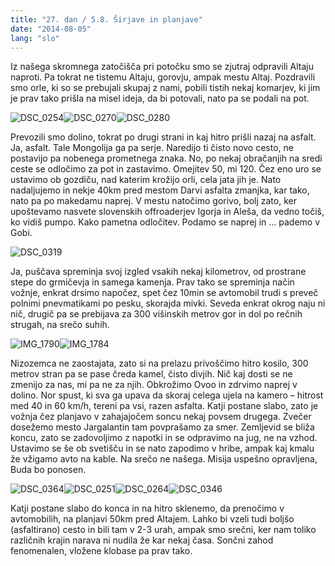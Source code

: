 ```yaml
---
title: "27. dan / 5.8. Širjave in planjave"
date: "2014-08-05"
lang: "slo"
---
```


Iz našega skromnega zatočišča pri potočku smo se zjutraj odpravili Altaju naproti. Pa tokrat ne tistemu Altaju, gorovju, ampak mestu Altaj. Pozdravili smo orle, ki so se prebujali skupaj z nami, pobili tistih nekaj komarjev, ki jim je prav tako prišla na misel ideja, da bi potovali, nato pa se podali na pot.

![DSC_0254](../images/DSC_0254.jpg)![DSC_0270](../images/DSC_0270.jpg)![DSC_0280](../images/DSC_0280.jpg)

Prevozili smo dolino, tokrat po drugi strani in kaj hitro prišli nazaj na asfalt. Ja, asfalt. Tale Mongolija ga pa serje. Naredijo ti čisto novo cesto, ne postavijo pa nobenega prometnega znaka. No, po nekaj obračanjih na sredi ceste se odločimo za pot in zastavimo. Omejitev 50, mi 120. Čez eno uro se ustavimo ob gozdiču, nad katerim krožijo orli, cela jata jih je. Nato nadaljujemo in nekje 40km pred mestom Darvi asfalta zmanjka, kar tako, nato pa po makedamu naprej. V mestu natočimo gorivo, bolj zato, ker upoštevamo nasvete slovenskih offroaderjev Igorja in Aleša, da vedno točiš, ko vidiš pumpo. Kako pametna odločitev. Podamo se naprej in … pademo v Gobi.

![DSC_0319](../images/DSC_0319.jpg)

Ja, puščava spreminja svoj izgled vsakih nekaj kilometrov, od prostrane stepe do grmičevja in samega kamenja. Prav tako se spreminja način vožnje, enkrat drsimo napočez, spet čez 10min se avtomobil trudi s preveč polnimi pnevmatikami po pesku, skorajda mivki. Seveda enkrat okrog naju ni nič, drugič pa se prebijava za 300 višinskih metrov gor in dol po rečnih strugah, na srečo suhih.

![IMG_1790](../images/IMG_1790.jpg)![IMG_1784](../images/IMG_1784.jpg)

Nizozemca ne zaostajata, zato si na prelazu privoščimo hitro kosilo, 300 metrov stran pa se pase čreda kamel, čisto divjih. Nič kaj dosti se ne zmenijo za nas, mi pa ne za njih. Obkrožimo Ovoo in zdrvimo naprej v dolino. Nor spust, ki sva ga upava da skoraj celega ujela na kamero – hitrost med 40 in 60 km/h, tereni pa vsi, razen asfalta. Katji postane slabo, zato je vožnja čez planjavo v zahajajočem soncu nekaj povsem drugega. Zvečer dosežemo mesto Jargalantin tam povprašamo za smer. Zemljevid se bliža koncu, zato se zadovoljimo z napotki in se odpravimo na jug, ne na vzhod. Ustavimo se še ob svetišču in se nato zapodimo v hribe, ampak kaj kmalu že vžigamo avto na kable. Na srečo ne našega. Misija uspešno opravljena, Buda bo ponosen.

![DSC_0364](../images/DSC_0364.jpg)![DSC_0251](../images/DSC_0251.jpg)![DSC_0264](../images/DSC_0264.jpg)![DSC_0346](../images/DSC_0346.jpg)

Katji postane slabo do konca in na hitro sklenemo, da prenočimo v avtomobilih, na planjavi 50km pred Altajem. Lahko bi vzeli tudi boljšo (asfaltirano) cesto in bili tam v 2-3 urah, ampak smo srečni, ker nam toliko različnih krajin narava ni nudila že kar nekaj časa. Sončni zahod fenomenalen, vložene klobase pa prav tako.
